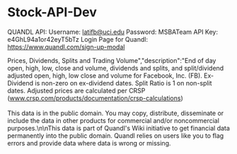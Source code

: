 # Stock-API-Dev
QUANDL API:
Username: latifb@uci.edu
Password: MSBATeam
API Key: e4GhL94a1or42eyT5bTz
Login Page for Quandl: https://www.quandl.com/sign-up-modal

Prices, Dividends, Splits  and Trading Volume","description":"End of day open, high, low, close and volume, dividends and splits, and split/dividend adjusted open, high, low close and volume for Facebook, Inc. (FB). Ex-Dividend is non-zero on ex-dividend dates. Split Ratio is 1 on non-split dates. Adjusted prices are calculated per CRSP (www.crsp.com/products/documentation/crsp-calculations)
<br />  
This data is in the public domain. You may copy, distribute, disseminate or include the data in other products for commercial and/or noncommercial purposes.\\n\\nThis data is part of Quandl\'s Wiki initiative to get financial data permanently into the public domain. Quandl relies on users like you to flag errors and provide data where data is wrong or missing. 
